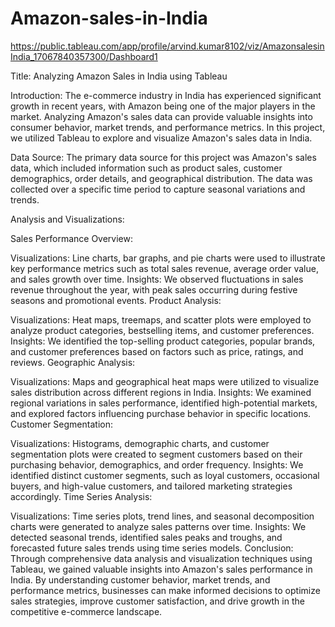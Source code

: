 # Amazon-sales-in-India 

https://public.tableau.com/app/profile/arvind.kumar8102/viz/AmazonsalesinIndia_17067840357300/Dashboard1

Title: Analyzing Amazon Sales in India using Tableau

Introduction:
The e-commerce industry in India has experienced significant growth in recent years, with Amazon being one of the major players in the market. Analyzing Amazon's sales data can provide valuable insights into consumer behavior, market trends, and performance metrics. In this project, we utilized Tableau to explore and visualize Amazon's sales data in India.

Data Source:
The primary data source for this project was Amazon's sales data, which included information such as product sales, customer demographics, order details, and geographical distribution. The data was collected over a specific time period to capture seasonal variations and trends.

Analysis and Visualizations:

Sales Performance Overview:

Visualizations: Line charts, bar graphs, and pie charts were used to illustrate key performance metrics such as total sales revenue, average order value, and sales growth over time.
Insights: We observed fluctuations in sales revenue throughout the year, with peak sales occurring during festive seasons and promotional events.
Product Analysis:

Visualizations: Heat maps, treemaps, and scatter plots were employed to analyze product categories, bestselling items, and customer preferences.
Insights: We identified the top-selling product categories, popular brands, and customer preferences based on factors such as price, ratings, and reviews.
Geographic Analysis:

Visualizations: Maps and geographical heat maps were utilized to visualize sales distribution across different regions in India.
Insights: We examined regional variations in sales performance, identified high-potential markets, and explored factors influencing purchase behavior in specific locations.
Customer Segmentation:

Visualizations: Histograms, demographic charts, and customer segmentation plots were created to segment customers based on their purchasing behavior, demographics, and order frequency.
Insights: We identified distinct customer segments, such as loyal customers, occasional buyers, and high-value customers, and tailored marketing strategies accordingly.
Time Series Analysis:

Visualizations: Time series plots, trend lines, and seasonal decomposition charts were generated to analyze sales patterns over time.
Insights: We detected seasonal trends, identified sales peaks and troughs, and forecasted future sales trends using time series models.
Conclusion:
Through comprehensive data analysis and visualization techniques using Tableau, we gained valuable insights into Amazon's sales performance in India. By understanding customer behavior, market trends, and performance metrics, businesses can make informed decisions to optimize sales strategies, improve customer satisfaction, and drive growth in the competitive e-commerce landscape.




